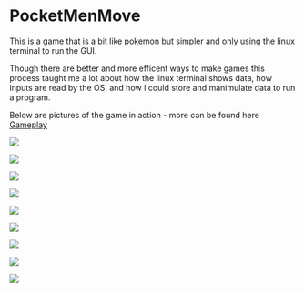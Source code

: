 # PocketMenMove
This is a game that is a bit like pokemon but simpler and only using the linux terminal to run the GUI.

Though there are better and more efficent ways to make games this process taught me a lot about how the linux terminal shows data, how inputs are read by the OS, and how I could store and manimulate data to run a program.

Below are pictures of the game in action - more can be found here [Gameplay](https://github.com/wilmotha/PocketMenMove/tree/master/PocketMenMove "Gameplay Photos")

![](https://github.com/wilmotha/PocketMenMove/blob/master/PocketMenMove/introScreen.jpg)

![](https://github.com/wilmotha/PocketMenMove/blob/master/PocketMenMove/midleOfIntro.jpg)

![](https://github.com/wilmotha/PocketMenMove/blob/master/PocketMenMove/beginingOfGame.jpg)

![](https://github.com/wilmotha/PocketMenMove/blob/master/PocketMenMove/walkingAbout.jpg)

![](https://github.com/wilmotha/PocketMenMove/blob/master/PocketMenMove/randomEncounter.jpg)

![](https://github.com/wilmotha/PocketMenMove/blob/master/PocketMenMove/toDoList.jpg)

![](https://github.com/wilmotha/PocketMenMove/blob/master/PocketMenMove/insideCave.jpg)

![](https://github.com/wilmotha/PocketMenMove/blob/master/PocketMenMove/aboutScreen2.jpg)

![](https://github.com/wilmotha/PocketMenMove/blob/master/PocketMenMove/menuScreen.jpg)
